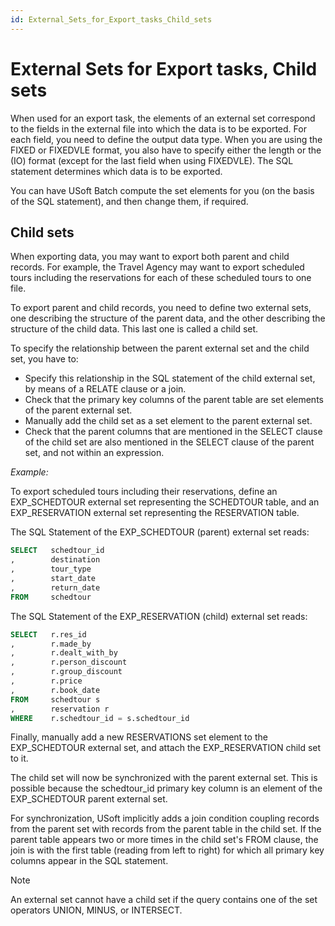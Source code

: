 ```yaml
---
id: External_Sets_for_Export_tasks_Child_sets
---
```


# External Sets for Export tasks, Child sets

When used for an export task, the elements of an external set correspond to the fields in the external file into which the data is to be exported. For each field, you need to define the output data type. When you are using the FIXED or FIXEDVLE format, you also have to specify either the length or the (IO) format (except for the last field when using FIXEDVLE). The SQL statement determines which data is to be exported.

You can have USoft Batch compute the set elements for you (on the basis of the SQL statement), and then change them, if required.

## Child sets

When exporting data, you may want to export both parent and child records. For example, the Travel Agency may want to export scheduled tours including the reservations for each of these scheduled tours to one file.

To export parent and child records, you need to define two external sets, one describing the structure of the parent data, and the other describing the structure of the child data. This last one is called a child set.

To specify the relationship between the parent external set and the child set, you have to:

- Specify this relationship in the SQL statement of the child external set, by means of a RELATE clause or a join.
- Check that the primary key columns of the parent table are set elements of the parent external set.
- Manually add the child set as a set element to the parent external set.
- Check that the parent columns that are mentioned in the SELECT clause of the child set are also mentioned in the SELECT clause of the parent set, and not within an expression.

*Example:*

To export scheduled tours including their reservations, define an EXP_SCHEDTOUR external set representing the SCHEDTOUR table, and an EXP_RESERVATION external set representing the RESERVATION table.

The SQL Statement of the EXP_SCHEDTOUR (parent) external set reads:

```sql
SELECT   schedtour_id
,        destination
,        tour_type
,        start_date
,        return_date
FROM     schedtour

```

The SQL Statement of the EXP_RESERVATION (child) external set reads:

```sql
SELECT   r.res_id
,        r.made_by
,        r.dealt_with_by
,        r.person_discount
,        r.group_discount
,        r.price
,        r.book_date
FROM     schedtour s
,        reservation r
WHERE    r.schedtour_id = s.schedtour_id

```

Finally, manually add a new RESERVATIONS set element to the EXP_SCHEDTOUR external set, and attach the EXP_RESERVATION child set to it.

The child set will now be synchronized with the parent external set. This is possible because the schedtour_id primary key column is an element of the EXP_SCHEDTOUR parent external set.

For synchronization, USoft implicitly adds a join condition coupling records from the parent set with records from the parent table in the child set. If the parent table appears two or more times in the child set's FROM clause, the join is with the first table (reading from left to right) for which all primary key columns appear in the SQL statement.

> [!NOTE]
> An external set cannot have a child set if the query contains one of the set operators UNION, MINUS, or INTERSECT.